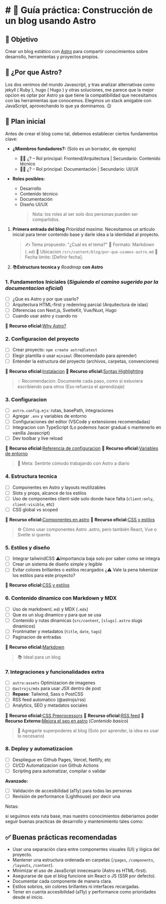 # # 🚀 Guía práctica: Construcción de un blog usando Astro

## 🎯 Objetivo

Crear un blog estático con [Astro](https://astro.build/) para compartir conocimientos sobre desarrollo, herramientas y proyectos propios.

## 🤔 ¿Por que Astro?

Los dos venimos del mundo Javascript, y tras analizar alternativas como jekyll ( Ruby ), hugo ( Hugo ) y otras soluciones, me parece que la mejor opcion es optar por Astro ya que tiene la compatibilidad que necesitamos con las herramientas que conocemos. Elegimos un stack amigable con JavaScript, aprovechando lo que ya dominamos. 😉

## 🧱 Plan inicial

Antes de crear el blog como tal, debemos establecer ciertos fundamentos clave:

- **¿Miembros fundadores?:** (Solo es un borrador, de ejemplo)

   - 🧑‍💻 ¿? – Rol principal: Frontend/Arquitectura | Secundario: Contenido técnico
   - 🧑‍💻 ¿? – Rol principal: Documentación | Secundario: UI/UX

- **Roles posibles:**
   - Desarrollo
   - Contenido técnico
   - Documentación
   - Diseño UI/UX
      > Nota: los roles al ser solo dos personas pueden ser compartidos.

1. **Primera entrada del blog**
   _Prioridad maxima._ Necesitamos un articulo inicial para tener contenido base y darle idea a la identidad al proyecto.

   > ✍ Tema propuesto: "¿Cual es el tema?"
   > 📄 Formato: Markdown (`.md`)
   > 📂 Ubicacion `/src/content/blog/por-que-usamos-astro.md`
   > 📅 Fecha limite: [Definir fecha].

2. 📚**Estructura tecnica y** _Roadmap_ **con Astro**

### 1. Fundamentos Iniciales (_Siguiendo el camino sugerido por la documentacion oficial_)

- [ ] ¿Que es Astro y por que usarlo?
- [ ] Arquitectura HTML-first y redenring parcial (Arquitectura de islas)
- [ ] Diferencias con Next.js, SvelteKit, Vue/Nuxt, Hugo
- [ ] Cuando usar astro y cuando no

📍 **Recurso oficial:**[Why Astro?](https://docs.astro.build/en/concepts/why-astro/)

### 2. Configuracion del proyecto

- [ ] Crear proyecto: `npm create astro@latest`
- [ ] Elegir plantilla o usar `minimal` (Recomendado para aprender)
- [ ] Entender la estructura del proyecto (archivos, carpetas, convenciones)

📍 **Recurso oficial:**[Instalacion](https://docs.astro.build/en/install-and-setup/#cli-installation-flags)
📍 **Recurso oficial:**[Syntax Highlighting](https://docs.astro.build/en/guides/syntax-highlighting/#setting-a-default-shiki-theme)

> 💡 Recomendacion: Documente cada paso, como si estuviera escribiendo para otros (Eso refuerza el aprendizaje)

### 3. Configuracion

- [ ] `astro.config.mjs`: rutas, basePath, integraciones
- [ ] Agregar `.env` y variables de entorno
- [ ] Configuraciones del editor (VSCode y extensiones recomendadas)
- [ ] Integracion con TypeScript (Lo podemos hacer gradual o mantenerlo en vanilla Javascript)
- [ ] Dev toolbar y live reload

📍 **Recurso oficial:**[Referencia de configuracion](https://docs.astro.build/en/reference/configuration-reference/)
📍 **Recurso oficial:**[Variables de entorno](https://docs.astro.build/en/guides/environment-variables/)

> 🧠 Meta: Sentirte cómodo trabajando con Astro a diario

### 4. Estructura tecnica

- [ ] Componentes en Astro y layouts reutilizables
- [ ] Slots y props, alcance de los estilos
- [ ] Uso de componentes client-side solo donde hace falta (`client:only`, `client:visible`, etc)
- [ ] CSS global vs scoped

📍 **Recurso oficial:**[Componentes en astro](https://docs.astro.build/en/basics/astro-components/)
📍 **Recurso oficial:**[CSS y estilos](https://docs.astro.build/en/guides/styling/)

> ⚙️ Cómo usar componentes Astro .astro, pero también React, Vue o Svelte si querés

### 5. Estilos y diseño

- [ ] Integrar tailwindCSS ⚠Importancia baja solo por saber como se integra
- [ ] Crear un sistema de diseño simple y legible
- [ ] Evitar colores brillantes o estilos recargados ¿⚠ Vale la pena tokenizar los estilos para este proyecto?

📍 **Recurso oficial:**[CSS y estilos](https://docs.astro.build/en/guides/styling/)

### 6. Contenido dinamico con Markdown y MDX

- [ ] Uso de markdown(`.md`) y MDX (`.mdx`)
- [ ] Que es un slug dinamico y para que se usa
- [ ] Contenido y rutas dinamicas (`src/content`, `[slugs].astro` slugs dinamicos)
- [ ] Frontmatter y metadatos (`title`, `date`, `tags`)
- [ ] Paginacion de entradas

📍 **Recurso oficial:**[Markdown](https://docs.astro.build/en/guides/markdown-content/#frontmatter-layout-property)

> 📚 Ideal para un blog

### 7. Integraciones y funcionalidades extra

- [ ] `astro:assets` Optimizacion de imagenes
- [ ] `@astrojs/mdx` para usar JSX dentro de post
- [ ] **Repaso**: Tailwind, Sass o PostCSS
- [ ] RSS feed automatico (@astrojs/rss)
- [ ] Analytics, SEO y metadatos sociales

📍 **Recurso oficial:**[CSS Preprocessors](https://docs.astro.build/en/guides/styling/#css-preprocessors)
📍 **Recurso oficial:**[RSS feed](https://docs.astro.build/en/recipes/rss/)
📍 **Recurso Externo:**[Mejora el seo en astro](https://www.omargaxiola.com/posts/mejora-seo-astro/) (_Contenido basico_)

> 🔌 Agregarle superpoderes al blog (Solo por aprender, la idea es usar lo necesario)

### 8. Deploy y automatizacion

- [ ] Despliegue en Github Pages, Vercel, Netlify, etc
- [ ] CI/CD Automatizacion con Github Actions
- [ ] Scripting para automatizar, compilar o validar

**Avanzado:**

- [ ] Validación de accesibilidad (a11y) para todas las personas
- [ ] Revisión de performance (Lighthouse) por decir una

Notas:

si seguimos esta ruta base, mas nuestro conocimientos deberiamos poder seguir buenas practicas de desarrollo y mantenimiento tales como:

## ✅ Buenas prácticas recomendadas

- Usar una separación clara entre componentes visuales (UI) y lógica del proyecto.
- Mantener una estructura ordenada en carpetas (`/pages`, `/components`, `/layouts`, `/content`).
- Minimizar el uso de JavaScript innecesario (Astro es HTML-first).
- Asegurarse de que el blog funcione sin React o JS (SSR por defecto).
- Documentar cada componente de manera clara.
- Estilos sobrios, sin colores brillantes ni interfaces recargadas.
- Tener en cuenta accesibilidad (a11y) y performance como prioridades desde el inicio.
